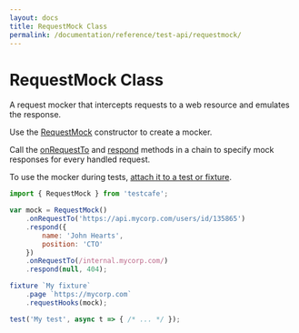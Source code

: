 ```yaml
---
layout: docs
title: RequestMock Class
permalink: /documentation/reference/test-api/requestmock/
---
```

# RequestMock Class

A request mocker that intercepts requests to a web resource and emulates the response.

Use the [RequestMock](../requestmock/constructor.md) constructor to create a mocker.

Call the [onRequestTo](onrequestto.md) and [respond](respond.md) methods in a chain to specify mock responses for every handled request.

To use the mocker during tests, [attach it to a test or fixture](../../../guides/advanced-guides/intercept-http-requests.md#attach-hooks-to-tests-and-fixtures).

```js
import { RequestMock } from 'testcafe';

var mock = RequestMock()
    .onRequestTo('https://api.mycorp.com/users/id/135865')
    .respond({
        name: 'John Hearts',
        position: 'CTO'
    })
    .onRequestTo(/internal.mycorp.com/)
    .respond(null, 404);

fixture `My fixture`
    .page `https://mycorp.com`
    .requestHooks(mock);

test('My test', async t => { /* ... */ });
```
